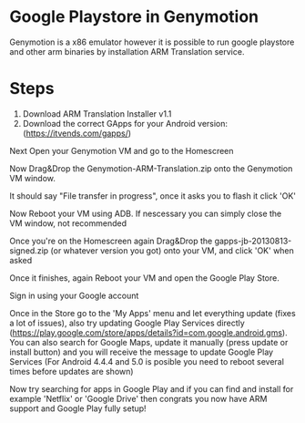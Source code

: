 # Google Playstore in Genymotion

Genymotion is a x86 emulator however it is possible to run google playstore and other arm binaries by installation ARM Translation service.

# Steps

1. Download ARM Translation Installer v1.1
2. Download the correct GApps for your Android version: (https://itvends.com/gapps/)

Next Open your Genymotion VM and go to the Homescreen

Now Drag&Drop the Genymotion-ARM-Translation.zip onto the Genymotion VM window.

It should say "File transfer in progress", once it asks you to flash it click 'OK'

Now Reboot your VM using ADB. If nescessary you can simply close the VM window, not recommended

Once you're on the Homescreen again Drag&Drop the gapps-jb-20130813-signed.zip (or whatever version you got) onto your VM, and click 'OK' when asked

Once it finishes, again Reboot your VM and open the Google Play Store.

Sign in using your Google account

Once in the Store go to the 'My Apps' menu and let everything update (fixes a lot of issues), also try updating Google Play Services directly (https://play.google.com/store/apps/details?id=com.google.android.gms).
You can also search for Google Maps, update it manually (press update or install button) and you will receive the message to update Google Play Services
(For Android 4.4.4 and 5.0 is posible you need to reboot several times before updates are shown)

Now try searching for apps in Google Play and if you can find and install for example 'Netflix' or 'Google Drive' then congrats you now have ARM support and Google Play fully setup!
